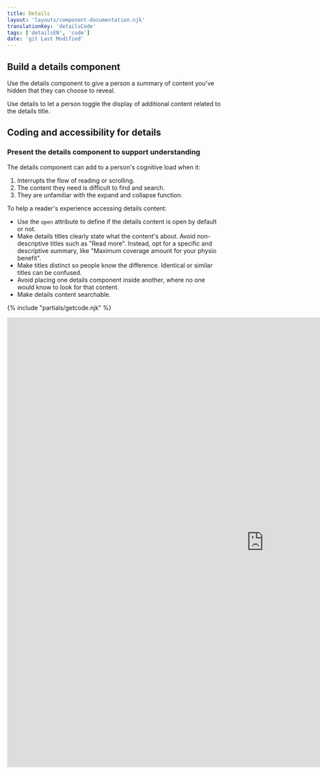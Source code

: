 ```yaml
---
title: Details
layout: 'layouts/component-documentation.njk'
translationKey: 'detailsCode'
tags: ['detailsEN', 'code']
date: 'git Last Modified'
---
```


## Build a details component

Use the details component to give a person a summary of content you've hidden that they can choose to reveal.

Use details to let a person toggle the display of additional content related to the details title.

## Coding and accessibility for details

### Present the details component to support understanding

The details component can add to a person's cognitive load when it:

1. Interrupts the flow of reading or scrolling.
2. The content they need is difficult to find and search.
3. They are unfamiliar with the expand and collapse function.

To help a reader's experience accessing details content:

- Use the `open` attribute to define if the details content is open by default or not.
- Make details titles clearly state what the content's about. Avoid non-descriptive titles such as "Read more". Instead, opt for a specific and descriptive summary, like "Maximum coverage amount for your physio benefit".
- Make titles distinct so people know the difference. Identical or similar titles can be confused.
- Avoid placing one details component inside another, where no one would know to look for that content.
- Make details content searchable.

{% include "partials/getcode.njk" %}

<iframe
  title="Overview of gcds-details properties and events."
  src="https://cds-snc.github.io/gcds-components/iframe.html?viewMode=docs&demo=true&singleStory=true&id=components-details--events-properties"
  width="1200"
  height="1050"
  style="display: block; margin: 0 auto;"
  frameBorder="0"
  allow="clipboard-write"
></iframe>
